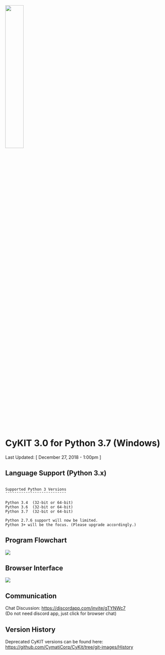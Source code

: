 <img src="https://raw.githubusercontent.com/CymatiCorp/CyKit/git-images/Images/CyKIT-1.png" width=34% height=34%  />

CyKIT 3.0 for Python 3.7 (Windows)
=

Last Updated: [ December 27, 2018 - 1:00pm ]

Language Support (Python 3.x)
----------------
```

Supported Python 3 Versions
¯¯¯¯¯¯¯¯¯¯¯¯¯¯¯¯¯¯¯¯¯¯¯¯¯¯¯

Python 3.4  (32-bit or 64-bit)
Python 3.6  (32-bit or 64-bit)
Python 3.7  (32-bit or 64-bit)

Python 2.7.6 support will now be limited.
Python 3+ will be the focus. (Please upgrade accordingly.)
```

Program Flowchart
-------------------

<img src="https://raw.githubusercontent.com/CymatiCorp/CyKit/git-images/Images/CyKIT-Flowchart.png" />


Browser Interface
-------------------

<img src="https://raw.githubusercontent.com/CymatiCorp/CyKit/git-images/Images/CyKIT-Preview.png" />

Communication
-
Chat Discussion: https://discordapp.com/invite/gTYNWc7 <br>
(Do not need discord app, just click for browser chat)

Version History
-
Deprecated CyKIT versions can be found here:
https://github.com/CymatiCorp/CyKit/tree/git-images/History


